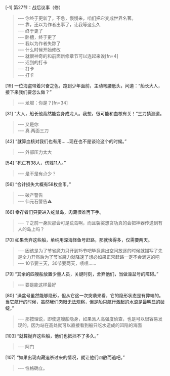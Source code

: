 
[-1] 第27节：战后议事（修）
>--- 你终于更新了，不急，慢慢来，咱们把它变成世界名著。<br>
>--- 靠，还以为作者出事了，让我等这么久<br>
>--- 终于更了<br>
>--- 卧槽，终于更了<br>
>--- 我以为作者失踪了<br>
>--- 什么时候开始修改<br>
>--- 就很神奇的和前面新修章节可以连起来诶[fn=4]<br>
>--- 迟到的打卡<br>
>--- 打卡<br>
>--- 打卡<br>

[19] 一位海盗带着兴奋之色，跑到少年面前，主动弯腰低头，问道：“船长大人，接下来我们要怎么做？”
>--- 龙服：你是？[fn=34]<br>

[31] “大人，船长他竟然能变身成龙人。我想，很可能和血核有关！”三刀猜测道。
>--- 又是你<br>
>--- 真.两面三刀<br>

[42] “就算血核对我们也有用……现在也不是谈论这个的时候。”
>--- 外部压力太大<br>

[54] “死亡有38人，伤残11人。”
>--- 是不是有点少？<br>

[56] “合计损失大概有58枚金币。”
>--- 破产警告<br>
>--- 仙元石警告⚠️<br>

[66] 幸存者们只要进入蛇鼠岛，肉藏很难再下手。
>--- ？之前一身灰那会可是荒岛啊，而且袈裟想贪功真的会把神器传送到有人的岛上吗？<br>

[70] 如果舍弃这些船，单纯用深海怪鱼号赶路，那就快得多，仅需要两天。
>--- 因该是为了节省魔力只开到15节吧毕竟逃出空间放逐的时候就描写了先是全力开然后为了节省魔力就降速了想必如果正常赶路一定不会满速的吧<br>
>--- 10节要三天，30节要两天，啧啧……<br>

[79] “其余的四艘船放置少量人员，关键时刻，舍弃他们，当做澡盆号的障碍。”
>--- 要是能这样最好<br>

[80] “澡盆号虽然能够隐形，但从它这一次突袭来看，它的隐形状态是有弊端的。当它航行的时候，虽然我们肉眼无法观察，但是船只航行激起的水浪是最明显的破绽。”
>--- 那按理说，即使这艘船隐身，如果派人高强度侦查，也是可以很容易发现的，因为站在高处就可以直接看到船只吃水造成的凹陷的海面<br>

[103] “就算抛弃这些船，他们也抵挡不了多久。”
>--- 阿门<br>

[107] “如果出现肉藏追杀过来的情况，就让他们四散而逃吧。”
>--- 性格确立。<br>
